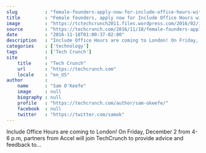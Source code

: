 ```yaml
---
slug          : "female-founders-apply-now-for-include-office-hours-with-accel"
title         : "Female founders, apply now for Include Office Hours with Accel"
image         : "https://tctechcrunch2011.files.wordpress.com/2016/02/include-featured2.png?w=764&h=400&crop=1"
source        : "https://techcrunch.com/2016/11/18/female-founders-apply-now-for-include-office-hours-with-accel/"
date          : "2016-11-18T01:00:37-02:00"
description   : "Include Office Hours are coming to London! On Friday, December 2 from 4-6 p.m, partners from Accel will join TechCrunch to provide advice and feedback to..."
categories    : ['technology']
tags          : ['Tech Crunch']
site          :
    title     : "Tech Crunch"
    url       : "https://techcrunch.com"
    locale    : "en_US"
author        :
    name      : "Sam O'Keefe"
    image     : null
    biography : null
    profile   : "https://techcrunch.com/author/sam-okeefe/"
    facebook  : null
    twitter   : "https://twitter.com/samok"
---
```


Include Office Hours are coming to London! On Friday, December 2 from 4-6 p.m, partners from Accel will join TechCrunch to provide advice and feedback to...
